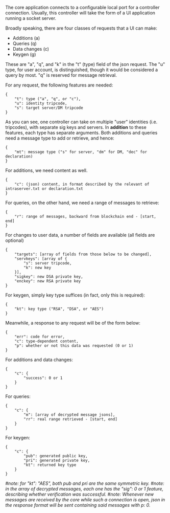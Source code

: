 The core application connects to a configurable local port for a controller connection.
Usually, this controller will take the form of a UI application running a socket server.

Broadly speaking, there are four classes of requests that a UI can make:
- Additions (a)
- Queries (q)
- Data changes (c)
- Keygen (g)

These are "a", "q", and "k" in the "t" (type) field of the json request.
The "u" type, for user account, is distinguished, though it would be considered a query
by most. "q" is reserved for message retrieval.

For any request, the following features are needed:
```
{
    "t": type ("a", "q", or "c"),
    "u": identity tripcode,
    "s": target server/DM tripcode
}
```
As you can see, one controller can take on multiple "user" identities (i.e. tripcodes), with separate sig keys and servers.
In **addition** to these features, each type has separate arguments.
Both additions and queries need a message type to add or retrieve, and hence:
```
{
    "mt": message type ("s" for server, "dm" for DM, "dec" for declaration)
}
```
For additions, we need content as well. 
```
{
    "c": (json) content, in format described by the relevant of intraserver.txt or declaration.txt
}
```
For queries, on the other hand, we need a range of messages to retrieve:
```
{
    "r": range of messages, backward from blockchain end - [start, end]
}
```
For changes to user data, a number of fields are available (all fields are optional)
```
{
    "targets": [array of fields from those below to be changed],
    "servkeys": [array of {
        "s": server tripcode,
        "k": new key
    }],
    "sigkey": new DSA private key,
    "enckey": new RSA private key
}
```
For keygen, simply key type suffices (in fact, only this is required):
```
{
    "kt": key type ("RSA", "DSA", or "AES")
}
```
Meanwhile, a response to any request will be of the form below:
```
{
    "err": code for error,
    "c": type-dependent content,
    "p": whether or not this data was requested (0 or 1)
}
```
For additions and data changes:
```
{
    "c": {
        "success": 0 or 1
    }
}
```
For queries:
```
{
    "c": {
        "m": [array of decrypted message jsons],
        "rr": real range retrieved - [start, end]
    }
}
```
For keygen:
```
{
    "c": {
        "pub": generated public key,
        "pri": generated private key,
        "kt": returned key type
    }
}
```
*#note: for "kt": "AES", both pub and pri are the same symmetric key.*
*#note: in the array of decrypted messages, each one has the "sig": 0 or 1 feature, describing whether verification was successful.*
*#note: Whenever new messages are received by the core while such a connection is open, json in the response format will be sent containing said messages with p: 0.*
